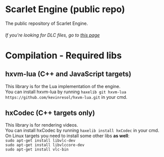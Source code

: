 # Scarlet Engine (public repo)

The public repository of Scarlet Engine.
###### If you're looking for DLC files, go to [this page](https://google.com)

# Compilation - Required libs

## hxvm-lua (C++ and JavaScript targets)
This library is for the Lua implementation of the engine.  
You can install hxvm-lua by running `haxelib git hxvm-lua https://github.com/kevinresol/hxvm-lua.git` in your cmd.  

## hxCodec (C++ targets only)
This library is for rendering videos.  
You can install hxCodec by running `haxelib install hxCodec` in your cmd.  
On Linux targets you need to install some other libs **as well**:  
`sudo apt-get install libvlc-dev`  
`sudo apt-get install libvlccore-dev`  
`sudo apt-get install vlc-bin`  
